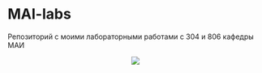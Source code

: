 # MAI-labs

Репозиторий с моими лабораторными работами с 304 и 806 кафедры МАИ

<div id="header" align="center">
  <img src="https://media.giphy.com/media/dNgK7Ws7y176U/giphy.gif"/>
</div>

